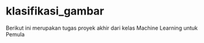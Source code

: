 # klasifikasi_gambar
Berikut ini merupakan tugas proyek akhir dari kelas Machine Learning untuk Pemula
